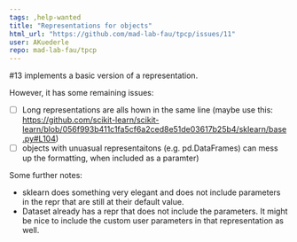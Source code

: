 ```yaml
---
tags: ,help-wanted
title: "Representations for objects"
html_url: "https://github.com/mad-lab-fau/tpcp/issues/11"
user: AKuederle
repo: mad-lab-fau/tpcp
---
```


#13 implements a basic version of a representation.

However, it has some remaining issues:

- [ ] Long representations are alls hown in the same line (maybe use this: https://github.com/scikit-learn/scikit-learn/blob/056f993b411c1fa5cf6a2ced8e51de03617b25b4/sklearn/base.py#L104)
- [ ] objects with unuasual representaitons (e.g. pd.DataFrames) can mess up the formatting, when included as a paramter)

Some further notes:

- sklearn does something very elegant and does not include parameters in the repr that are still at their default value.
- Dataset already has a repr that does not include the parameters. It might be nice to include the custom user parameters in that representation as well.